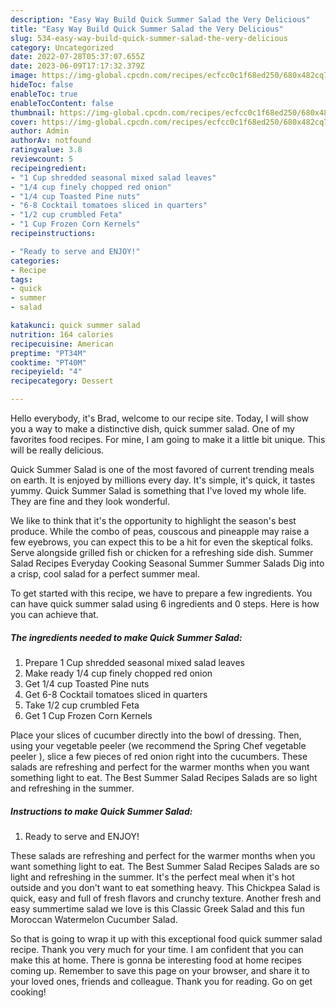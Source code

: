 ```yaml
---
description: "Easy Way Build Quick Summer Salad the Very Delicious"
title: "Easy Way Build Quick Summer Salad the Very Delicious"
slug: 534-easy-way-build-quick-summer-salad-the-very-delicious
category: Uncategorized
date: 2022-07-28T05:37:07.655Z
date: 2023-06-09T17:17:32.379Z
image: https://img-global.cpcdn.com/recipes/ecfcc0c1f68ed250/680x482cq70/quick-summer-salad-recipe-main-photo.jpg
hideToc: false
enableToc: true
enableTocContent: false
thumbnail: https://img-global.cpcdn.com/recipes/ecfcc0c1f68ed250/680x482cq70/quick-summer-salad-recipe-main-photo.jpg
cover: https://img-global.cpcdn.com/recipes/ecfcc0c1f68ed250/680x482cq70/quick-summer-salad-recipe-main-photo.jpg
author: Admin
authorAv: notfound
ratingvalue: 3.8
reviewcount: 5
recipeingredient:
- "1 Cup shredded seasonal mixed salad leaves"
- "1/4 cup finely chopped red onion"
- "1/4 cup Toasted Pine nuts"
- "6-8 Cocktail tomatoes sliced in quarters"
- "1/2 cup crumbled Feta"
- "1 Cup Frozen Corn Kernels"
recipeinstructions:

- "Ready to serve and ENJOY!"
categories:
- Recipe
tags:
- quick
- summer
- salad

katakunci: quick summer salad 
nutrition: 164 calories
recipecuisine: American
preptime: "PT34M"
cooktime: "PT40M"
recipeyield: "4"
recipecategory: Dessert

---
```



Hello everybody, it's Brad, welcome to our recipe site. Today, I will show you a way to make a distinctive dish, quick summer salad. One of my favorites food recipes. For mine, I am going to make it a little bit unique. This will be really delicious.

Quick Summer Salad is one of the most favored of current trending meals on earth. It is enjoyed by millions every day. It's simple, it's quick, it tastes yummy. Quick Summer Salad is something that I've loved my whole life. They are fine and they look wonderful.

We like to think that it&#39;s the opportunity to highlight the season&#39;s best produce. While the combo of peas, couscous and pineapple may raise a few eyebrows, you can expect this to be a hit for even the skeptical folks. Serve alongside grilled fish or chicken for a refreshing side dish. Summer Salad Recipes Everyday Cooking Seasonal Summer Summer Salads Dig into a crisp, cool salad for a perfect summer meal.


To get started with this recipe, we have to prepare a few ingredients. You can have quick summer salad using 6 ingredients and 0 steps. Here is how you can achieve that.

<!--inarticleads1-->

##### The ingredients needed to make Quick Summer Salad:

1. Prepare 1 Cup shredded seasonal mixed salad leaves
1. Make ready 1/4 cup finely chopped red onion
1. Get 1/4 cup Toasted Pine nuts
1. Get 6-8 Cocktail tomatoes sliced in quarters
1. Take 1/2 cup crumbled Feta
1. Get 1 Cup Frozen Corn Kernels


Place your slices of cucumber directly into the bowl of dressing. Then, using your vegetable peeler (we recommend the Spring Chef vegetable peeler ), slice a few pieces of red onion right into the cucumbers. These salads are refreshing and perfect for the warmer months when you want something light to eat. The Best Summer Salad Recipes Salads are so light and refreshing in the summer. 

<!--inarticleads2-->

##### Instructions to make Quick Summer Salad:


1. Ready to serve and ENJOY!

These salads are refreshing and perfect for the warmer months when you want something light to eat. The Best Summer Salad Recipes Salads are so light and refreshing in the summer. It&#39;s the perfect meal when it&#39;s hot outside and you don&#39;t want to eat something heavy. This Chickpea Salad is quick, easy and full of fresh flavors and crunchy texture. Another fresh and easy summertime salad we love is this Classic Greek Salad and this fun Moroccan Watermelon Cucumber Salad. 

So that is going to wrap it up with this exceptional food quick summer salad recipe. Thank you very much for your time. I am confident that you can make this at home. There is gonna be interesting food at home recipes coming up. Remember to save this page on your browser, and share it to your loved ones, friends and colleague. Thank you for reading. Go on get cooking!
